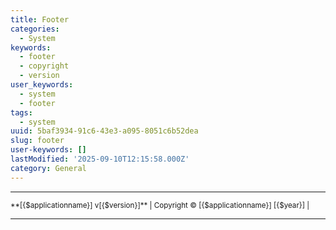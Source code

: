 ```yaml
---
title: Footer
categories:
  - System
keywords:
  - footer
  - copyright
  - version
user_keywords:
  - system
  - footer
tags:
  - system
uuid: 5baf3934-91c6-43e3-a095-8051c6b52dea
slug: footer
user-keywords: []
lastModified: '2025-09-10T12:15:58.000Z'
category: General
---
```


---

<div class="text-center text-muted">
  <small>
    **[{$applicationname}] v[{$version}]** | Copyright © [{$applicationname}] [{$year}] |  
  </small>
</div>

---
